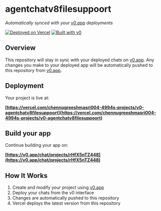 # agentchatv8filesuppoort

*Automatically synced with your [v0.app](https://v0.app) deployments*

[![Deployed on Vercel](https://img.shields.io/badge/Deployed%20on-Vercel-black?style=for-the-badge&logo=vercel)](https://vercel.com/chennugreeshmasri004-4994s-projects/v0-agentchatv8filesuppoort)
[![Built with v0](https://img.shields.io/badge/Built%20with-v0.app-black?style=for-the-badge)](https://v0.app/chat/projects/rHfX5nTZ448)

## Overview

This repository will stay in sync with your deployed chats on [v0.app](https://v0.app).
Any changes you make to your deployed app will be automatically pushed to this repository from [v0.app](https://v0.app).

## Deployment

Your project is live at:

**[https://vercel.com/chennugreeshmasri004-4994s-projects/v0-agentchatv8filesuppoort](https://vercel.com/chennugreeshmasri004-4994s-projects/v0-agentchatv8filesuppoort)**

## Build your app

Continue building your app on:

**[https://v0.app/chat/projects/rHfX5nTZ448](https://v0.app/chat/projects/rHfX5nTZ448)**

## How It Works

1. Create and modify your project using [v0.app](https://v0.app)
2. Deploy your chats from the v0 interface
3. Changes are automatically pushed to this repository
4. Vercel deploys the latest version from this repository